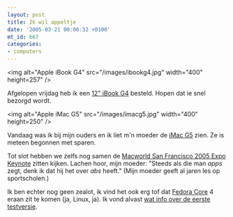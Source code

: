```yaml
---
layout: post
title: Ik wil appeltje
date: '2005-03-21 00:06:32 +0100'
mt_id: 667
categories:
- computers
---
```

<img alt="Apple iBook G4" src="/images/ibookg4.jpg" width="400" height=257" />

Afgelopen vrijdag heb ik een <a href="http://www.apple.com/nl/ibook/">12" iBook G4</a> besteld. Hopen dat ie snel bezorgd wordt.

<img alt="Apple iMac G5" src="/images/imacg5.jpg" width="400" height=250" />

Vandaag was ik bij mijn ouders en ik liet m'n moeder de <a href="http://www.apple.com/nl/imac/">iMac G5</a> zien. Ze is meteen begonnen met sparen.

Tot slot hebben we zelfs nog samen de <a href="http://www.apple.com/quicktime/qtv/mwsf05/">Macworld San Francisco 2005 Expo Keynote</a> zitten kijken. Lachen hoor, mijn moeder: "Steeds als die man <em>apps</em> zegt, denk ik dat hij het over <em>abs</em> heeft." (Mijn moeder geeft al jaren les op sportscholen.)

Ik ben echter nog geen zealot, ik vind het ook erg tof dat <a href="http://fedora.redhat.com/">Fedora Core</a> 4 eraan zit te komen (ja, Linux, ja). Ik vond alvast <a href="http://fedoranews.org/blog/?p=502">wat info over de eerste testversie</a>.
